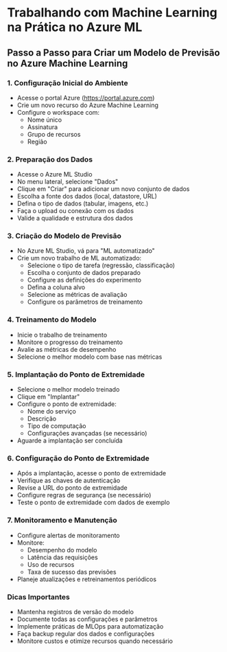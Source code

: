 # Trabalhando com Machine Learning na Prática no Azure ML

## Passo a Passo para Criar um Modelo de Previsão no Azure Machine Learning

### 1. Configuração Inicial do Ambiente

- Acesse o portal Azure (https://portal.azure.com)
- Crie um novo recurso do Azure Machine Learning
- Configure o workspace com:
  - Nome único
  - Assinatura
  - Grupo de recursos
  - Região

### 2. Preparação dos Dados

- Acesse o Azure ML Studio
- No menu lateral, selecione "Dados"
- Clique em "Criar" para adicionar um novo conjunto de dados
- Escolha a fonte dos dados (local, datastore, URL)
- Defina o tipo de dados (tabular, imagens, etc.)
- Faça o upload ou conexão com os dados
- Valide a qualidade e estrutura dos dados

### 3. Criação do Modelo de Previsão

- No Azure ML Studio, vá para "ML automatizado"
- Crie um novo trabalho de ML automatizado:
  - Selecione o tipo de tarefa (regressão, classificação)
  - Escolha o conjunto de dados preparado
  - Configure as definições do experimento
  - Defina a coluna alvo
  - Selecione as métricas de avaliação
  - Configure os parâmetros de treinamento

### 4. Treinamento do Modelo

- Inicie o trabalho de treinamento
- Monitore o progresso do treinamento
- Avalie as métricas de desempenho
- Selecione o melhor modelo com base nas métricas

### 5. Implantação do Ponto de Extremidade

- Selecione o melhor modelo treinado
- Clique em "Implantar"
- Configure o ponto de extremidade:
  - Nome do serviço
  - Descrição
  - Tipo de computação
  - Configurações avançadas (se necessário)
- Aguarde a implantação ser concluída

### 6. Configuração do Ponto de Extremidade

- Após a implantação, acesse o ponto de extremidade
- Verifique as chaves de autenticação
- Revise a URL do ponto de extremidade
- Configure regras de segurança (se necessário)
- Teste o ponto de extremidade com dados de exemplo

### 7. Monitoramento e Manutenção

- Configure alertas de monitoramento
- Monitore:
  - Desempenho do modelo
  - Latência das requisições
  - Uso de recursos
  - Taxa de sucesso das previsões
- Planeje atualizações e retreinamentos periódicos

### Dicas Importantes

- Mantenha registros de versão do modelo
- Documente todas as configurações e parâmetros
- Implemente práticas de MLOps para automatização
- Faça backup regular dos dados e configurações
- Monitore custos e otimize recursos quando necessário
